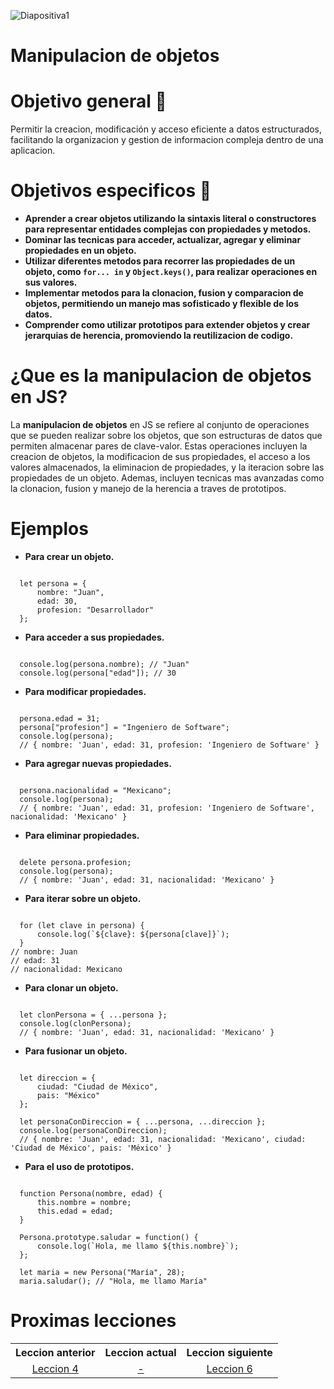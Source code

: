 ![Diapositiva1](https://github.com/user-attachments/assets/6b3b4d32-65d4-40bc-858a-ee1b3cd1012c)

# Manipulacion de objetos
# Objetivo general 📒
Permitir la creacion, modificación y acceso eficiente a datos estructurados, facilitando la organizacion y gestion de informacion compleja dentro de una aplicacion.

# Objetivos especificos 📕
* **Aprender a crear objetos utilizando la sintaxis literal o constructores para representar entidades complejas con propiedades y metodos.**
* **Dominar las tecnicas para acceder, actualizar, agregar y eliminar propiedades en un objeto.**
* **Utilizar diferentes metodos para recorrer las propiedades de un objeto, como `for... in` y `Object.keys()`, para realizar operaciones en sus valores.**
* **Implementar metodos para la clonacion, fusion y comparacion de objetos, permitiendo un manejo mas sofisticado y flexible de los datos.**
* **Comprender como utilizar prototipos para extender objetos y crear jerarquias de herencia, promoviendo la reutilizacion de codigo.**

# ¿Que es la manipulacion de objetos en JS?
La <strong>manipulacion de objetos</strong> en JS se refiere al conjunto de operaciones que se pueden realizar sobre los objetos, que son estructuras de datos que permiten almacenar pares de clave-valor. Estas operaciones incluyen la creacion de objetos, la modificacion de sus propiedades, el acceso a los valores almacenados, la eliminacion de propiedades, y la iteracion sobre las propiedades de un objeto. Ademas, incluyen tecnicas mas avanzadas como la clonacion, fusion y manejo de la herencia a traves de prototipos.

# Ejemplos
* **Para crear un objeto.**
<pre><code>
  let persona = {
      nombre: "Juan",
      edad: 30,
      profesion: "Desarrollador"
  };
</code></pre>

* **Para acceder a sus propiedades.**
<pre><code>
  console.log(persona.nombre); // "Juan"
  console.log(persona["edad"]); // 30
</code></pre>

* **Para modificar propiedades.**
<pre><code>
  persona.edad = 31;
  persona["profesion"] = "Ingeniero de Software";
  console.log(persona); 
  // { nombre: 'Juan', edad: 31, profesion: 'Ingeniero de Software' }
</code></pre>

* **Para agregar nuevas propiedades.**
<pre><code>
  persona.nacionalidad = "Mexicano";
  console.log(persona);
  // { nombre: 'Juan', edad: 31, profesion: 'Ingeniero de Software', nacionalidad: 'Mexicano' }
</code></pre>

* **Para eliminar propiedades.**
<pre><code>
  delete persona.profesion;
  console.log(persona);
  // { nombre: 'Juan', edad: 31, nacionalidad: 'Mexicano' }
</code></pre>

* **Para iterar sobre un objeto.**
<pre><code>
  for (let clave in persona) {
      console.log(`${clave}: ${persona[clave]}`);
  }
// nombre: Juan
// edad: 31
// nacionalidad: Mexicano
</code></pre>

* **Para clonar un objeto.**
<pre><code>
  let clonPersona = { ...persona };
  console.log(clonPersona);
  // { nombre: 'Juan', edad: 31, nacionalidad: 'Mexicano' }
</code></pre>

* **Para fusionar un objeto.**
<pre><code>
  let direccion = {
      ciudad: "Ciudad de México",
      pais: "México"
  };
  
  let personaConDireccion = { ...persona, ...direccion };
  console.log(personaConDireccion);
  // { nombre: 'Juan', edad: 31, nacionalidad: 'Mexicano', ciudad: 'Ciudad de México', pais: 'México' }
</code></pre>

* **Para el uso de prototipos.**
<pre><code>
  function Persona(nombre, edad) {
      this.nombre = nombre;
      this.edad = edad;
  }
  
  Persona.prototype.saludar = function() {
      console.log(`Hola, me llamo ${this.nombre}`);
  };
  
  let maria = new Persona("María", 28);
  maria.saludar(); // "Hola, me llamo María"
</code></pre>

# Proximas lecciones
<div align="center">
  <table>
    <tr>
      <th>Leccion anterior</th>
      <th>Leccion actual</th>
      <th>Leccion siguiente</th>
    </tr>
    <tr>
      <td align="center">
        <a href="https://github.com/MarioAlive99/curso-javascript/tree/main/LECCION%204.%20DESTRUCTIRING">Leccion 4</a>
      </td>
      <td align="center">
        <a href="#">-</a>
      </td>
      <td align="center">
        <a href="">Leccion 6</a>
      </td>
    </tr>
  </table>
</div>

